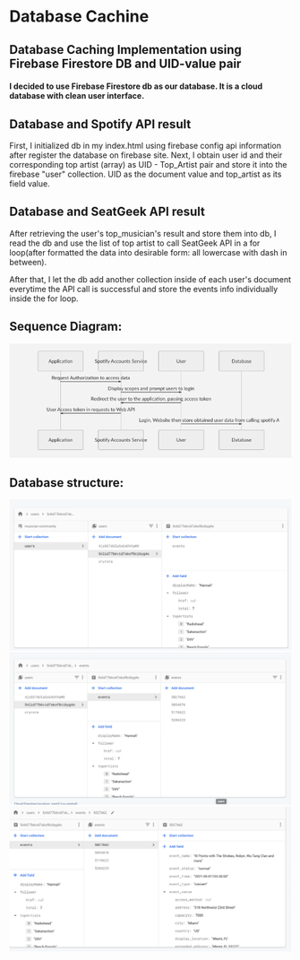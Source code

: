 # Database Cachine

## Database Caching Implementation using Firebase Firestore DB and UID-value pair

#### I decided to use Firebase Firestore db as our database. It is a cloud database with clean user interface.

## Database and Spotify API result

First, I initialized db in my index.html using firebase config api information after register the database on firebase site. Next, I obtain user id and their corresponding top artist (array) as UID - Top_Artist pair and store it into the firebase "user" collection. UID as the document value and top_artist as its field value.

## Database and SeatGeek API result

After retrieving the user's top_musician's result and store them into db, I read the db and use the list of top artist to call SeatGeek API in a for loop(after formatted the data into desirable form: all lowercase with dash in between).

After that, I let the db add another collection inside of each user's document everytime the API call is successful and store the events info individually inside the for loop.

## Sequence Diagram:

![screenshot](sequence_diagram.png)

## Database structure:

![screenshot](database1.png)
![screenshot](database2.png)
![screenshot](database3.png)
